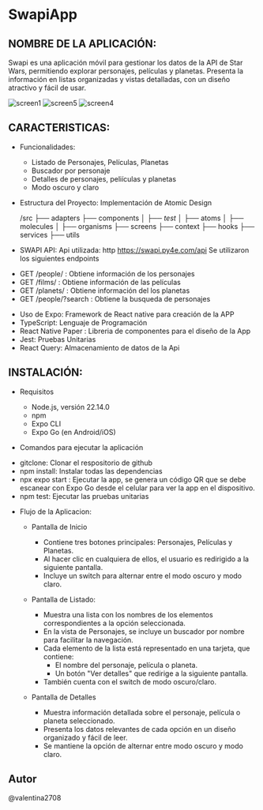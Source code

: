 # SwapiApp
 ## NOMBRE DE LA APLICACIÓN: 
Swapi es una aplicación móvil para gestionar los datos de la API de Star Wars, permitiendo explorar personajes, películas y planetas. Presenta la información en listas organizadas y vistas detalladas, con un diseño atractivo y fácil de usar.


![screen1](https://github.com/user-attachments/assets/d3ca4c5a-2144-4080-bd9a-38dadeb42469)
![screen5](https://github.com/user-attachments/assets/48390387-48c7-4179-907d-4b74fc40ccca)
![screen4](https://github.com/user-attachments/assets/540ec1c7-f8a8-4535-8aef-872af1033d05)

## CARACTERISTICAS:

* Funcionalidades:
  - Listado de Personajes, Películas, Planetas
  - Buscador por personaje
  - Detalles de personajes, peliículas y planetas
  - Modo oscuro y claro

* Estructura del Proyecto: Implementación de Atomic Design
  
  /src
  ├── adapters
  ├── components
  │   ├── _test_
  │   ├── atoms
  │   ├── molecules
  │   ├── organisms
  ├── screens
  ├── context
  ├── hooks
  ├── services
  ├── utils

 * SWAPI API: Api utilizada: http https://swapi.py4e.com/api
    Se utilizaron los siguientes endpoints 
  - GET /people/ : Obtiene información de los personajes
  - GET /films/ : Obtiene información de las películas
  - GET /planets/ : Obtiene información del los planetas
  - GET /people/?search : Obtiene la busqueda de personajes


* Uso de Expo: Framework de React native para creación de la APP
* TypeScript: Lenguaje de Programación
* React Native Paper : Libreria de componentes para el diseño de la App
* Jest: Pruebas Unitarias
* React Query: Almacenamiento de datos de la Api

## INSTALACIÓN:

* Requisitos
  - Node.js, versión 22.14.0
  - npm
  - Expo CLI
  - Expo Go (en Android/iOS)

* Comandos para ejecutar la aplicación
 - gitclone: Clonar el respositorio de github
 - npm install: Instalar todas las dependencias
 - npx expo start : Ejecutar la app, se genera un código QR que se debe escanear con Expo Go desde el celular para ver la app en el dispositivo.
 - npm test: Ejecutar las pruebas unitarias
   

* Flujo de la Aplicacion:
  * Pantalla de Inicio
    - Contiene tres botones principales: Personajes, Películas y Planetas.
    - Al hacer clic en cualquiera de ellos, el usuario es redirigido a la siguiente pantalla.
    - Incluye un switch para alternar entre el modo oscuro y modo claro.

  * Pantalla de Listado:
    - Muestra una lista con los nombres de los elementos correspondientes a la opción seleccionada.
    - En la vista de Personajes, se incluye un buscador por nombre para facilitar la navegación.
    - Cada elemento de la lista está representado en una tarjeta, que contiene:
      - El nombre del personaje, película o planeta.
      - Un botón "Ver detalles" que redirige a la siguiente pantalla.
    - También cuenta con el switch de modo oscuro/claro.

  * Pantalla de Detalles
    - Muestra información detallada sobre el personaje, película o planeta seleccionado.
    - Presenta los datos relevantes de cada opción en un diseño organizado y fácil de leer.
    - Se mantiene la opción de alternar entre modo oscuro y modo claro.



## Autor
@valentina2708
